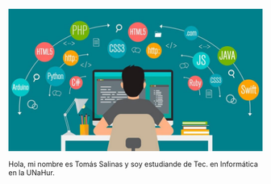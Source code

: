 ![Logo](./assets/poo.jpeg)

Hola, mi nombre es Tomás Salinas y soy estudiande de Tec. en Informática en la
UNaHur.